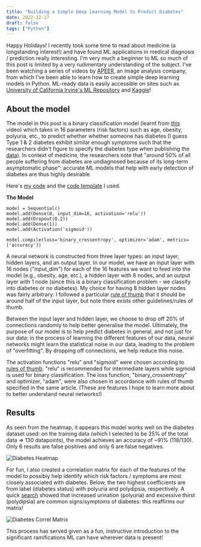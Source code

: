 ```yaml
---
title: "Building a Simple Deep Learning Model to Predict Diabetes"
date: 2022-12-27
draft: false
tags: ["Python"]
---
```

Happy Holidays! I recently took some time to read about medicine (a longstanding interest!) and have found ML applications in medical diagnosis / prediction really interesting. I'm very much a beginner to ML so much of this post is limited by a very rudimentary understanding of the subject. I've been watching a series of videos by [APEER]("https://www.youtube.com/@apeer_micro5558"), an image analysis company, from which I've been able to learn how to create simple deep learning models in Python. ML-ready data is easily accessible on sites such as [University of California Irvine's ML Repository]("https://archive.ics.uci.edu/ml/datasets.php") and [Kaggle]("https://www.kaggle.com/datasets")! 

## About the model

The model in this post is a binary classification model (learnt from [this]("https://www.youtube.com/watch?v=kbkLLPcyU-Q&t=2291s") video) which takes in 16 parameters (risk factors) such as age, obesity, polyuria, etc., to predict whether whether someone has diabetes (I guess Type 1 & 2 diabetes exhibit similar enough symptoms such that the researchers didn't figure to specify the diabetes type when publishing the [data]("https://www.kaggle.com/datasets/andrewmvd/early-diabetes-classification")). In context of medicine, the researchers note that "around 50% of all people suffering from diabetes are undiagnosed because of its long-term asymptomatic phase": accurate ML models that help with early detection of diabetes are thus highly desirable. 

Here's [my code]("https://colab.research.google.com/drive/1UwWWSas1DOdTpgz8O7UV8QV98bdi2DDi?usp=sharing") and the [code template]("https://colab.research.google.com/drive/1WEZxybgoxQz8Lmp_r6Zq6OHYdvwaz2Df?usp=sharing") I used.

**The Model**

    model = Sequential()
    model.add(Dense(8, input_dim=16, activation='relu')) 
    model.add(Dropout(0.2))
    model.add(Dense(1)) 
    model.add(Activation('sigmoid'))
     
    model.compile(loss='binary_crossentropy', optimizer='adam', metrics=['accuracy'])

A neural network is constructed from three layer types: an input layer, hidden layers, and an output layer. In our model, we have an input layer with 16 nodes ("input_dim") for each of the 16 features we want to feed into the model (e.g., obesity, age, etc.), a hidden layer with 8 nodes, and an output layer with 1 node (since this is a binary classification problem - we classify into diabetes or no diabetes). My choice for having 8 hidden layer nodes was fairly arbitrary: I followed a particular [rule of thumb]("https://towardsdatascience.com/17-rules-of-thumb-for-building-a-neural-network-93356f9930af") that it should be around half of the input layer, but note there exists other guidelines/rules of thumb. 

Between the input layer and hidden layer, we choose to drop off 20% of connections randomly to help better generalise the model. Ultimately, the purpose of our model is to help predict diabetes in general, and not just for our data: in the process of learning the different features of our data, neural networks might learn the statistical noise in our data, leading to the problem of "overfitting". By dropping off connections, we help reduce this noise.

The activation functions "relu" and "sigmoid" were chosen according to [rules of thumb]("https://towardsdatascience.com/17-rules-of-thumb-for-building-a-neural-network-93356f9930af"): "relu" is recommended for intermediate layers while sigmoid is used for binary classification. The loss function, "binary_crossentropy" and optimizer, "adam", were also chosen in accordance with rules of thumb specified in the same article. (These are features I hope to learn more about to better understand neural networks!)

## Results
As seen from the heatmap, it appears this model works well on the diabetes dataset used: on the training data (which I selected to be 25% of the total data => 130 datapoints), the model achieves an accuracy of ~91% (118/130). Only 6 results are false positives and only 6 are false negatives.

![Diabetes Heatmap](/diabetes-heatmap.png)

For fun, I also created a correlation matrix for each of the features of the model to possibly help identify which risk factors / symptoms are most closely associated with diabetes. Below, the two highest coefficients are from label (diabetes status) with polyuria and polydipsia, respectively. A quick [search]("https://www.mayoclinic.org/diseases-conditions/diabetes/in-depth/diabetes-symptoms/art-20044248#:~:text=Excessive%20thirst%20and%20increased%20urination%20are%20common%20diabetes%20signs%20and,and%20absorb%20the%20excess%20glucose.") showed that increased urination (polyuria) and excessive thirst (polydipsia) are common signs/symptoms of diabetes: this reaffirms our matrix!

![Diabetes Correl Matrix](/diabetes-correl-matrix.png)

This process has served given as a fun, instructive introduction to the significant ramifications ML can have wherever data is present!

